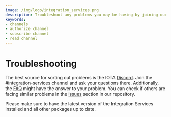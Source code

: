 ```yaml
---
image: /img/logo/integration_services.png
description: Troubleshoot any problems you may be having by joining our discord, creating a GitHub issue or reviewing our Frequently Asked Questions.
keywords:
- channels
- authorize channel
- subscribe channel
- read channel
---
```

# Troubleshooting

The best source for sorting out problems is the IOTA [Discord](https://discord.gg/iota). Join the #integration-services channel and ask your questions there. Additionally,  the [FAQ](./faq) might have the answer to your problem. You can check if others are facing similar problems in the [issues](https://github.com/iotaledger/integration-services/issues) section in our repository.

Please make sure to have the latest version of the Integration Services installed and all other packages up to date.